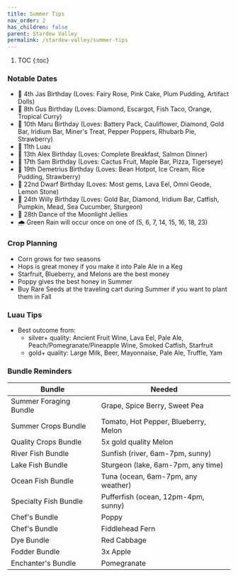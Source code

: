 ```yaml
---
title: Summer Tips
nav_order: 2
has_children: false
parent: Stardew Valley
permalink: /stardew-valley/summer-tips
---
```

1. TOC
{:toc}

### Notable Dates
- 🎉 4th Jas Birthday (Loves: Fairy Rose, Pink Cake, Plum Pudding, Artifact Dolls)
- 🎉 8th Gus Birthday (Loves: Diamond, Escargot, Fish Taco, Orange, Tropical Curry)
- 🎉 10th Maru Birthday (Loves: Battery Pack, Cauliflower, Diamond, Gold Bar, Iridium Bar, Miner's Treat, Pepper Poppers, Rhubarb Pie, Strawberry)
- 🍍 11th Luau
- 🎉 13th Alex Birthday (Loves: Complete Breakfast, Salmon Dinner)
- 🎉 17th Sam Birthday (Loves: Cactus Fruit, Maple Bar, Pizza, Tigerseye)
- 🎉 19th Demetrius Birthday (Loves: Bean Hotpot, Ice Cream, Rice Pudding, Strawberry)
- 🎉 22nd Dwarf Birthday (Loves: Most gems, Lava Eel, Omni Geode, Lemon Stone)
- 🎉 24th Willy Birthday (Loves: Gold Bar, Diamond, Iridium Bar, Catfish, Pumpkin, Mead, Sea Cucumber, Sturgeon)
- 🌊 28th Dance of the Moonlight Jellies
- 🌧️ Green Rain will occur once on one of (5, 6, 7, 14, 15, 16, 18, 23)

### Crop Planning
- Corn grows for two seasons
- Hops is great money if you make it into Pale Ale in a Keg
- Starfruit, Blueberry, and Melons are the best money
- Poppy gives the best honey in Summer
- Buy Rare Seeds at the traveling cart during Summer if you want to plant them in Fall

### Luau Tips
- Best outcome from:
    - silver+ quality: Ancient Fruit Wine, Lava Eel, Pale Ale, Peach/Pomegranate/Pineapple Wine, Smoked Catfish, Starfruit
    - gold+ quality: Large Milk, Beer, Mayonnaise, Pale Ale, Truffle, Yam

### Bundle Reminders

| Bundle | Needed |
|-|-|
| Summer Foraging Bundle | Grape, Spice Berry, Sweet Pea |
| Summer Crops Bundle | Tomato, Hot Pepper, Blueberry, Melon |
| Quality Crops Bundle | 5x gold quality Melon |
| River Fish Bundle | Sunfish (river, 6am-7pm, sunny) |
| Lake Fish Bundle | Sturgeon (lake, 6am-7pm, any time) |
| Ocean Fish Bundle | Tuna (ocean, 6am-7pm, any weather) |
| Specialty Fish Bundle | Pufferfish (ocean, 12pm-4pm, sunny) |
| Chef's Bundle | Poppy |
| Chef's Bundle | Fiddlehead Fern |
| Dye Bundle | Red Cabbage |
| Fodder Bundle | 3x Apple |
| Enchanter's Bundle | Pomegranate |
